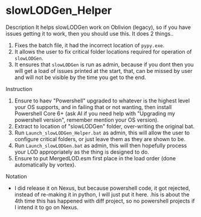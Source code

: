 # slowLODGen_Helper

Description
It helps slowLODGen work on Oblivion (legacy), so if you have issues getting it to work, then you should use this. It does 2 things..
1. Fixes the batch file, it had the incorrect location of `pypy.exe`.
2. It allows the user to fix critical folder locations required for operation of `slowLODGen`.
3. It ensures that `slowLODGen` is run as admin, because if you dont then you will get a load of issues printed at the start, that, can be missed by user and will not be visible by the time you get to the end.

Instruction
1) Ensure to haev "Powershell" upgraded to whatever is the highest level your OS supports, and in failing that or not wanting, then install Powershell Core 6+ (ask AI if you need help with "Upgrading my powershell version", remember mention your OS version).
2) Extract to location of "slowLODGen" folder, over-writing the original bat.
3) Run `Launch_slowLODGen_Helper.bat` as admin, this will allow the user to configure critical folders, or just leave them as they are shown to be.
4) Run `Launch_slowLODGen.bat` as admin, this will then hopefully process your LOD appropriately as the thing is designed to do.
5) Ensure to put MergedLOD.esm first place in the load order (done automatically by vortex).

Notation
- I did release it on Nexus, but because powershell code, it got rejected, instead of re-making it in python, I will just put it here. 
.his is about the 4th time this has happened with diff project, so no powershell projects if I intend it to go on Nexus. 

